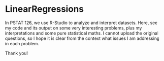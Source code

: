 # LinearRegressions
In PSTAT 126, we use R-Studio to analyze and interpret datasets. 
Here, see my code and its output on some very interesting problems, plus my interpretations and some pure statistical maths.
I cannot upload the original questions, so I hope it is clear from the context what issues I am addressing in each problem.

Thank you!
